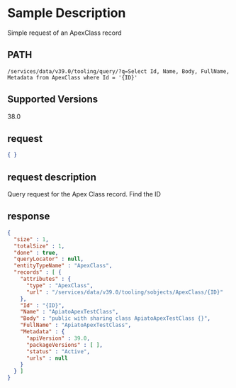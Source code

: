 # Sample Description
Simple request of an ApexClass record

## PATH
```
/services/data/v39.0/tooling/query/?q=Select Id, Name, Body, FullName, Metadata from ApexClass where Id = '{ID}'
```
## Supported Versions
38.0

## request
 ```json
 { }
```

## request description
Query request for the Apex Class record.  Find the ID

## response
```json
{
  "size" : 1,
  "totalSize" : 1,
  "done" : true,
  "queryLocator" : null,
  "entityTypeName" : "ApexClass",
  "records" : [ {
    "attributes" : {
      "type" : "ApexClass",
      "url" : "/services/data/v39.0/tooling/sobjects/ApexClass/{ID}"
    },
    "Id" : "{ID}",
    "Name" : "ApiatoApexTestClass",
    "Body" : "public with sharing class ApiatoApexTestClass {}",
    "FullName" : "ApiatoApexTestClass",
    "Metadata" : {
      "apiVersion" : 39.0,
      "packageVersions" : [ ],
      "status" : "Active",
      "urls" : null
    }
  } ]
}
```
